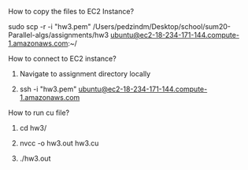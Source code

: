 

How to copy the files to EC2 Instance?

sudo scp -r -i "hw3.pem" /Users/pedzindm/Desktop/school/sum20-Parallel-algs/assignments/hw3  ubuntu@ec2-18-234-171-144.compute-1.amazonaws.com:~/


How to connect to EC2 instance?

1) Navigate to assignment directory locally

2) ssh -i "hw3.pem" ubuntu@ec2-18-234-171-144.compute-1.amazonaws.com


How to run cu file?

1) cd hw3/

2) nvcc -o hw3.out hw3.cu

2) ./hw3.out 